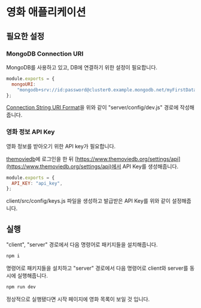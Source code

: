 # 영화 애플리케이션

## 필요한 설정

### MongoDB Connection URI

MongoDB를 사용하고 있고, DB에 연결하기 위한 설정이 필요합니다.

```js
module.exports = {
  mongoURI:
    "mongodb+srv://id:password@cluster0.example.mongodb.net/myFirstDatabase?retryWrites=true&w=majority",
};
```

[Connection String URI Format](https://www.mongodb.com/docs/manual/reference/connection-string/)을 위와 같이 "server/config/dev.js" 경로에 작성해줍니다.

### 영화 정보 API Key

영화 정보를 받아오기 위한 API key가 필요합니다.

[themoviedb](https://www.themoviedb.org/)에 로그인을 한 뒤
[https://www.themoviedb.org/settings/api](https://www.themoviedb.org/settings/api)에서 API Key를 생성해줍니다.

```js
module.exports = {
  API_KEY: "api_key",
};
```

client/src/config/keys.js 파일을 생성하고 발급받은 API Key를 위와 같이 설정해줍니다.

## 실행

"client", "server" 경로에서 다음 명령어로 패키지들을 설치해줍니다.

```js
npm i
```

명령어로 패키지들을 설치하고 "server" 경로에서 다음 명령어로 client와 server를 동시에 실행해줍니다.

```js
npm run dev
```

정상적으로 실행됐다면 시작 페이지에 영화 목록이 보일 것 입니다.
